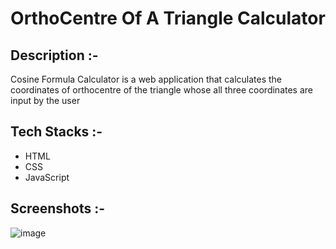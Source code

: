 # <p align="center">OrthoCentre Of A Triangle Calculator</p>

## Description :-

Cosine Formula Calculator is a web application that calculates the coordinates of orthocentre of the triangle whose all three coordinates are input by the user

## Tech Stacks :-

- HTML
- CSS
- JavaScript

## Screenshots :-

![image](https://github.com/user-attachments/assets/6e875bb3-92c2-469e-8a4e-976941f4d34e)
